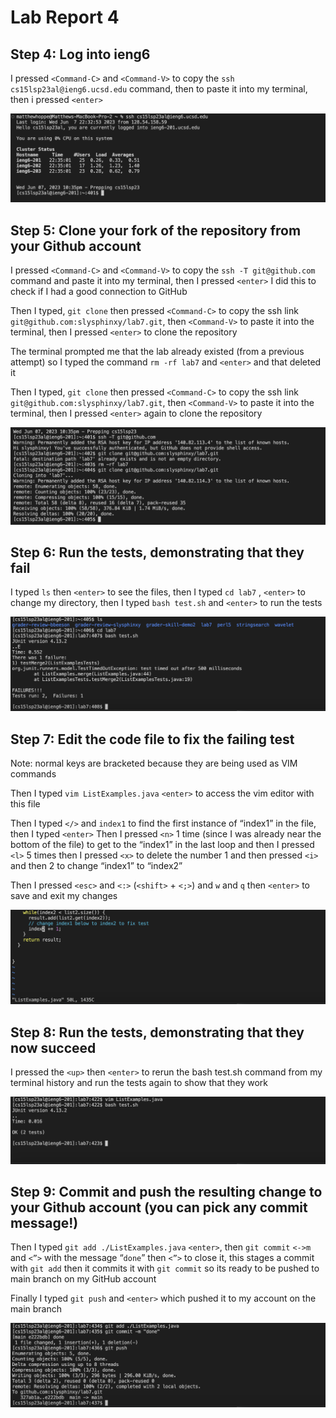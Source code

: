 # Lab Report 4

## Step 4: Log into ieng6

I pressed ```<Command-C>``` and ```<Command-V>``` to copy the ```ssh cs15lsp23al@ieng6.ucsd.edu``` command, then to paste it into my terminal, then i pressed ```<enter>```
  
![screenshot](4.png)

## Step 5: Clone your fork of the repository from your Github account

I pressed ```<Command-C>``` and ```<Command-V>``` to copy the ```ssh -T git@github.com``` command and paste it into my terminal, then I pressed ```<enter>``` I did this to check if I had a good connection to GitHub
  
Then I typed, ```git clone``` then pressed ```<Command-C>``` to copy the ssh link ```git@github.com:slysphinxy/lab7.git```, then ```<Command-V>``` to paste it into the terminal, then I pressed ```<enter>``` to clone the repository
  
The terminal prompted me that the lab already existed (from a previous attempt) so I typed 
the command ```rm -rf lab7``` and ```<enter>``` and that deleted it 

Then I typed, ```git clone``` then pressed ```<Command-C>``` to copy the ssh link ```git@github.com:slysphinxy/lab7.git```, then ```<Command-V>``` to paste it into the terminal, then I pressed ```<enter>``` again to clone the repository

![screenshot](5.png)

## Step 6: Run the tests, demonstrating that they fail

I typed ```ls``` then ```<enter>``` to see the files, then I typed ```cd lab7``` , ```<enter>``` to change my directory, then I typed ```bash test.sh``` and ```<enter>``` to run the tests

![screenshot](6.png)

## Step 7: Edit the code file to fix the failing test
Note: normal keys are bracketed because they are being used as VIM commands

Then I typed ```vim ListExamples.java``` ```<enter>``` to access the vim editor with this file

Then I typed ```</>``` and ```index1``` to find the first instance of “index1” in the file, then I typed ```<enter>```
Then I pressed ```<n>``` 1 time (since I was already near the bottom of the file) to get to the “index1” in the last loop and then I pressed ```<l>``` 5 times then I pressed ```<x>``` to delete the number 1 and  then pressed ```<i>``` and then 2 to change “index1” to “index2”

Then I pressed ```<esc>``` and ```<:>``` (```<shift>``` + ```<;>```) and ```w``` and ```q``` then ```<enter>``` to save and exit my changes

![screenshot](7.1.png)

## Step 8: Run the tests, demonstrating that they now succeed

I pressed the ```<up>``` then ```<enter>``` to rerun the bash test.sh command from my terminal history and run the tests again to show that they work

![screenshot](8.png)

## Step 9: Commit and push the resulting change to your Github account (you can pick any commit message!)

Then I typed ```git add ./ListExamples.java``` ```<enter>```, then ```git commit``` ```<->m``` and ```<”>``` with the message “```done```” then ```<”>``` to close it, this stages a commit with ```git add``` then it commits it with ```git commit``` so its ready to be pushed to main branch on my GitHub account

Finally I typed ```git push``` and ```<enter>``` which pushed it to my account on the main branch

![screenshot](9.png)

